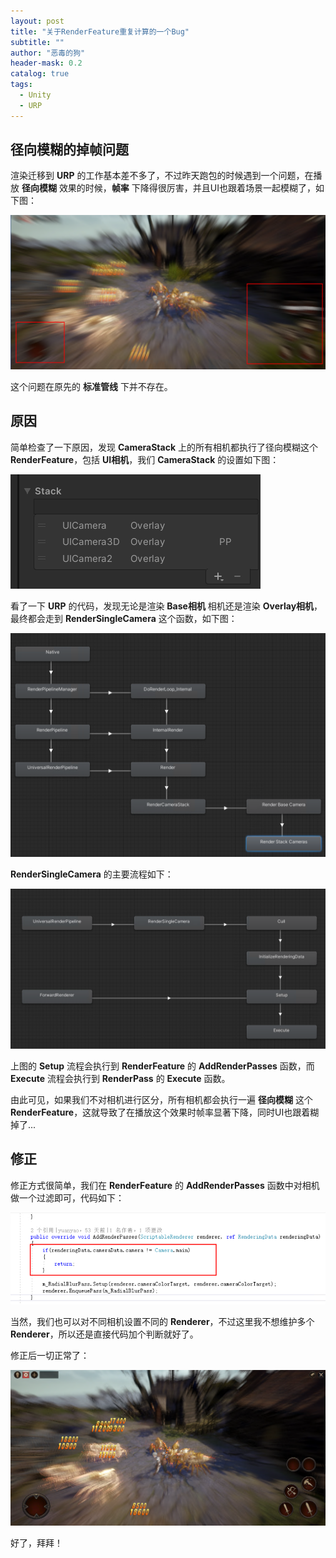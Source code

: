 ```yaml
---
layout: post
title: "关于RenderFeature重复计算的一个Bug"
subtitle: ""
author: "恶毒的狗"
header-mask: 0.2
catalog: true
tags:
  - Unity
  - URP
---
```


## 径向模糊的掉帧问题

渲染迁移到 **URP** 的工作基本差不多了，不过昨天跑包的时候遇到一个问题，在播放 **径向模糊** 效果的时候，**帧率** 下降得很厉害，并且UI也跟着场景一起模糊了，如下图：

![img](/img/renderfeature-repeat-bug/screenshot1.png)

这个问题在原先的 **标准管线** 下并不存在。

## 原因

简单检查了一下原因，发现 **CameraStack** 上的所有相机都执行了径向模糊这个 **RenderFeature**，包括 **UI相机**，我们 **CameraStack** 的设置如下图：

![img](/img/renderfeature-repeat-bug/screenshot4.png)

看了一下 **URP** 的代码，发现无论是渲染 **Base相机** 相机还是渲染 **Overlay相机**，最终都会走到 **RenderSingleCamera** 这个函数，如下图：

![img](/img/renderfeature-repeat-bug/screenshot3.png)

**RenderSingleCamera** 的主要流程如下：

![img](/img/renderfeature-repeat-bug/screenshot5.png)

上图的 **Setup** 流程会执行到 **RenderFeature** 的 **AddRenderPasses** 函数，而 **Execute** 流程会执行到 **RenderPass** 的 **Execute** 函数。

由此可见，如果我们不对相机进行区分，所有相机都会执行一遍 **径向模糊** 这个 **RenderFeature**，这就导致了在播放这个效果时帧率显著下降，同时UI也跟着糊掉了...

## 修正

修正方式很简单，我们在 **RenderFeature** 的 **AddRenderPasses** 函数中对相机做一个过滤即可，代码如下：

![img](/img/renderfeature-repeat-bug/screenshot6.png)

当然，我们也可以对不同相机设置不同的 **Renderer**，不过这里我不想维护多个 **Renderer**，所以还是直接代码加个判断就好了。

修正后一切正常了：

![img](/img/renderfeature-repeat-bug/screenshot2.png)

好了，拜拜！
































































































































































































































































